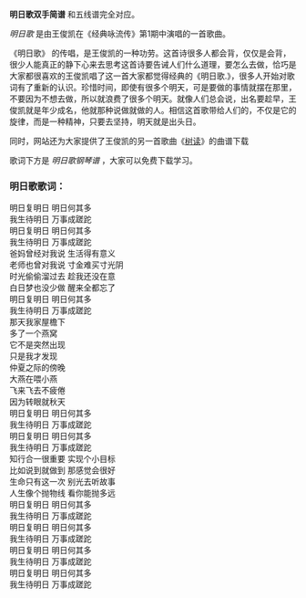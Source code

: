 

**明日歌双手简谱** 和五线谱完全对应。

_明日歌_ 是由王俊凯在《经典咏流传》第1期中演唱的一首歌曲。

《明日歌》
的传唱，是王俊凯的一种功劳。这首诗很多人都会背，仅仅是会背，很少人能真正的静下心来去思考这首诗要告诫人们什么道理，要怎么去做，恰巧是大家都很喜欢的王俊凯唱了这一首大家都觉得经典的《明日歌.》，很多人开始对歌词有了重新的认识。珍惜时间，即使有很多个明天，可是要做的事情就摆在那里，不要因为不想去做，所以就浪费了很多个明天。就像人们总会说，出名要趁早，王俊凯就是年少成名，他就那种说做就做的人。相信这首歌带给人们的，不仅是它的旋律，而是一种精神，只要去坚持，明天就是出头日。

同时，网站还为大家提供了王俊凯的另一首歌曲《[树读](Music-7119-​树读-王俊凯.html "树读")》的曲谱下载

歌词下方是 _明日歌钢琴谱_ ，大家可以免费下载学习。

### 明日歌歌词：

明日复明日 明日何其多  
我生待明日 万事成蹉跎  
明日复明日 明日何其多  
我生待明日 万事成蹉跎  
爸妈曾经对我说 生活得有意义  
老师也曾对我说 寸金难买寸光阴  
时光偷偷溜过去 趁我还没在意  
白日梦也没少做 醒来全都忘了  
明日复明日 明日何其多  
我生待明日 万事成蹉跎  
那天我家屋檐下  
多了一个燕窝  
它不是突然出现  
只是我才发现  
仲夏之际的傍晚  
大燕在喂小燕  
飞来飞去不疲倦  
因为转眼就秋天  
明日复明日 明日何其多  
我生待明日 万事成蹉跎  
明日复明日 明日何其多  
我生待明日 万事成蹉跎  
知行合一很重要 实现个小目标  
比如说到就做到 那感觉会很好  
生命只有这一次 别光去听故事  
人生像个抛物线 看你能抛多远  
明日复明日 明日何其多  
我生待明日 万事成蹉跎  
明日复明日 明日何其多  
我生待明日 万事成蹉跎  
明日复明日 明日何其多  
我生待明日 万事成蹉跎  
明日复明日 明日何其多  
我生待明日 万事成蹉跎

